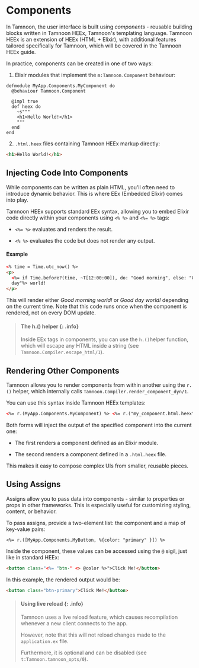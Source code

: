 # Components

In Tamnoon, the user interface is built using _components_ - reusable building blocks written in Tamnoon HEEx, Tamnoon's templating language.
Tamnoon HEEx is an extension of HEEx (HTML + Elixir), with additional features tailored specifically for Tamnoon, which will be covered in the Tamnoon HEEx guide.

In practice, components can be created in one of two ways:

1. Elixir modules that implement the `m:Tamnoon.Component` behaviour:

```
defmodule MyApp.Components.MyComponent do
  @behaviour Tamnoon.Component

  @impl true
  def heex do
    ~s"""
    <h1>Hello World!</h1>
    """
  end
end
```

2. `.html.heex` files containing Tamnoon HEEx markup directly:

```html
<h1>Hello World!</h1>
```

## Injecting Code Into Components

While components can be written as plain HTML, you'll often need to introduce dynamic behavior. This is where EEx (Embedded Elixir) comes into play.

Tamnoon HEEx supports standard EEx syntax, allowing you to embed Elixir code directly within your components using `<% %>` and `<%= %>` tags:

- `<%= %>` evaluates and renders the result.

- `<% %>` evaluates the code but does not render any output.

#### Example

```html
<% time = Time.utc_now() %>
<p>
  <%= if Time.before?(time, ~T[12:00:00]), do: "Good morning", else: "Good
  day"%> world!
</p>
```

This will render either _Good morning world!_ or _Good day world!_ depending on the current time.
Note that this code runs once when the component is rendered, not on every DOM update.

> #### The h.() helper {: .info}
>
> Inside EEx tags in components, you can use the `h.()`helper function, which will escape any HTML inside a string (see `Tamnoon.Compiler.escape_html/1`).

## Rendering Other Components

Tamnoon allows you to render components from within another using the `r.()` helper, which internally calls `Tamnoon.Compiler.render_component_dyn/1`.

You can use this syntax inside Tamnoon HEEx templates:

```html
<%= r.(MyApp.Components.MyComponent) %> <%= r.("my_component.html.heex") %>
```

Both forms will inject the output of the specified component into the current one:

- The first renders a component defined as an Elixir module.

- The second renders a component defined in a `.html.heex` file.

This makes it easy to compose complex UIs from smaller, reusable pieces.

## Using Assigns

Assigns allow you to pass data into components - similar to properties or props in other frameworks. This is especially useful for customizing styling, content, or behavior.

To pass assigns, provide a two-element list: the component and a map of key-value pairs:

```
<%= r.([MyApp.Components.MyButton, %{color: "primary" }]) %>
```

Inside the component, these values can be accessed using the `@` sigil, just like in standard HEEx:

```html
<button class="<%= "btn-" <> @color %>">Click Me!</button>
```

In this example, the rendered output would be:

```html
<button class="btn-primary">Click Me!</button>
```

> #### Using live reload {: .info}
>
> Tamnoon uses a live reload feature, which causes recompilation whenever a new client connects to the app.
>
> However, note that this will not reload changes made to the `application.ex` file.
>
> Furthermore, it is optional and can be disabled (see `t:Tamnoon.tamnoon_opts/0`).
